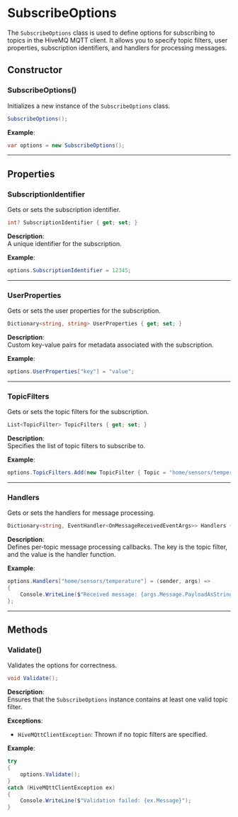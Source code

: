
# SubscribeOptions

The `SubscribeOptions` class is used to define options for subscribing to topics in the HiveMQ MQTT client. It allows you to specify topic filters, user properties, subscription identifiers, and handlers for processing messages.

## Constructor

### SubscribeOptions()
Initializes a new instance of the `SubscribeOptions` class.

```csharp
SubscribeOptions();
```

**Example**:
```csharp
var options = new SubscribeOptions();
```

---

## Properties

### SubscriptionIdentifier
Gets or sets the subscription identifier.

```csharp
int? SubscriptionIdentifier { get; set; }
```

**Description**:  
A unique identifier for the subscription.

**Example**:
```csharp
options.SubscriptionIdentifier = 12345;
```

---

### UserProperties
Gets or sets the user properties for the subscription.

```csharp
Dictionary<string, string> UserProperties { get; set; }
```

**Description**:  
Custom key-value pairs for metadata associated with the subscription.

**Example**:
```csharp
options.UserProperties["key"] = "value";
```

---

### TopicFilters
Gets or sets the topic filters for the subscription.

```csharp
List<TopicFilter> TopicFilters { get; set; }
```

**Description**:  
Specifies the list of topic filters to subscribe to.

**Example**:
```csharp
options.TopicFilters.Add(new TopicFilter { Topic = "home/sensors/temperature", QoS = QualityOfService.AtLeastOnce });
```

---

### Handlers
Gets or sets the handlers for message processing.

```csharp
Dictionary<string, EventHandler<OnMessageReceivedEventArgs>> Handlers { get; set; }
```

**Description**:  
Defines per-topic message processing callbacks. The key is the topic filter, and the value is the handler function.

**Example**:
```csharp
options.Handlers["home/sensors/temperature"] = (sender, args) =>
{
    Console.WriteLine($"Received message: {args.Message.PayloadAsString}");
};
```

---

## Methods

### Validate()
Validates the options for correctness.

```csharp
void Validate();
```

**Description**:  
Ensures that the `SubscribeOptions` instance contains at least one valid topic filter.

**Exceptions**:
- `HiveMQttClientException`: Thrown if no topic filters are specified.

**Example**:
```csharp
try
{
    options.Validate();
}
catch (HiveMQttClientException ex)
{
    Console.WriteLine($"Validation failed: {ex.Message}");
}
```

